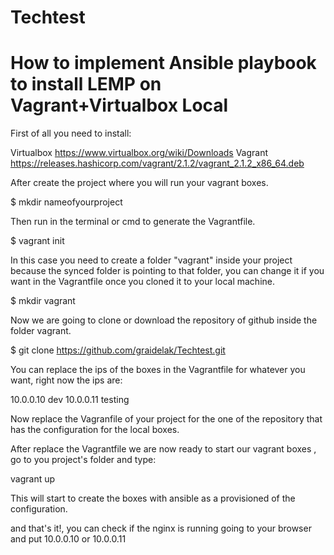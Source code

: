 # Techtest

# How to implement Ansible playbook to install LEMP on Vagrant+Virtualbox Local

First of all you need to install:

Virtualbox https://www.virtualbox.org/wiki/Downloads
Vagrant https://releases.hashicorp.com/vagrant/2.1.2/vagrant_2.1.2_x86_64.deb

After create the project where you will run your vagrant boxes.

$ mkdir nameofyourproject

Then run in the terminal or cmd to generate the Vagrantfile.

$ vagrant init

In this case you need to create a folder "vagrant" inside your project because the synced folder is pointing to that folder,
you can change it if you want in the Vagrantfile once you cloned it to your local machine.

$ mkdir vagrant

Now we are going to clone or download the repository of github inside the folder vagrant.

$ git clone https://github.com/graidelak/Techtest.git

You can replace the ips of the boxes in the Vagrantfile for whatever you want, right now the ips are:

10.0.0.10 dev
10.0.0.11 testing

Now replace the Vagranfile of your project for the one of the repository that has the configuration for the local boxes.

After replace the Vagrantfile we are now ready to start our vagrant boxes , go to you project's folder and type:

vagrant up

This will start to create the boxes with ansible as a provisioned of the configuration.

and that's it!, you can check if the nginx is running going to your browser and put 10.0.0.10 or 10.0.0.11
